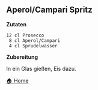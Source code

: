 Aperol/Campari Spritz
-----------------

**Zutaten**

```
12 cl Prosecco
 8 cl Aperol/Campari
 4 cl Sprudelwasser
```

**Zubereitung**

In ein Glas gießen, Eis dazu.

[🏠 Home](./../)
